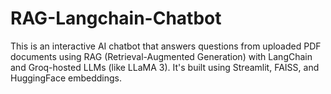 # RAG-Langchain-Chatbot
This is an interactive AI chatbot that answers questions from uploaded PDF documents using RAG (Retrieval-Augmented Generation) with LangChain and Groq-hosted LLMs (like LLaMA 3). It's built using Streamlit, FAISS, and HuggingFace embeddings.
